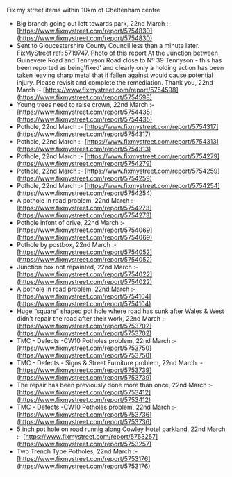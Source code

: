 Fix my street items within 10km of Cheltenham centre

<!-- fix_marker starts -->

- Big branch going out left towards park, 22nd March :- [https://www.fixmystreet.com/report/5754830](https://www.fixmystreet.com/report/5754830)
- Sent to Gloucestershire County Council less than a minute later. FixMyStreet ref: 5719747. Photo of this report At the Junction between Guinevere Road and Tennyson Road close to Nº 39 Tennyson - this has been reported as being’fixed’ and clearly only a holding action has been taken leaving sharp metal that if fallen against would cause potential injury. Please revisit and complete the remediation. Thank you, 22nd March :- [https://www.fixmystreet.com/report/5754598](https://www.fixmystreet.com/report/5754598)
- Young trees need to raise crown, 22nd March :- [https://www.fixmystreet.com/report/5754435](https://www.fixmystreet.com/report/5754435)
- Pothole, 22nd March :- [https://www.fixmystreet.com/report/5754317](https://www.fixmystreet.com/report/5754317)
- Pothole, 22nd March :- [https://www.fixmystreet.com/report/5754313](https://www.fixmystreet.com/report/5754313)
- Pothole, 22nd March :- [https://www.fixmystreet.com/report/5754279](https://www.fixmystreet.com/report/5754279)
- Pothole, 22nd March :- [https://www.fixmystreet.com/report/5754259](https://www.fixmystreet.com/report/5754259)
- Pothole, 22nd March :- [https://www.fixmystreet.com/report/5754254](https://www.fixmystreet.com/report/5754254)
- A pothole in road problem, 22nd March :- [https://www.fixmystreet.com/report/5754273](https://www.fixmystreet.com/report/5754273)
- Pothole infont of drive, 22nd March :- [https://www.fixmystreet.com/report/5754069](https://www.fixmystreet.com/report/5754069)
- Pothole by postbox, 22nd March :- [https://www.fixmystreet.com/report/5754052](https://www.fixmystreet.com/report/5754052)
- Junction box not repainted, 22nd March :- [https://www.fixmystreet.com/report/5754022](https://www.fixmystreet.com/report/5754022)
- A pothole in road problem, 22nd March :- [https://www.fixmystreet.com/report/5754104](https://www.fixmystreet.com/report/5754104)
- Huge “square” shaped pot hole where road has sunk after Wales & West didn’t repair the road after their work, 22nd March :- [https://www.fixmystreet.com/report/5753702](https://www.fixmystreet.com/report/5753702)
- TMC - Defects -CW10 Potholes problem, 22nd March :- [https://www.fixmystreet.com/report/5753750](https://www.fixmystreet.com/report/5753750)
- TMC - Defects - Signs & Street Furniture problem, 22nd March :- [https://www.fixmystreet.com/report/5753739](https://www.fixmystreet.com/report/5753739)
- The repair has been previously done more than once, 22nd March :- [https://www.fixmystreet.com/report/5753412](https://www.fixmystreet.com/report/5753412)
- TMC - Defects -CW10 Potholes problem, 22nd March :- [https://www.fixmystreet.com/report/5753736](https://www.fixmystreet.com/report/5753736)
- 5 inch pot hole on road runnig along Cowley Hotel parkland, 22nd March :- [https://www.fixmystreet.com/report/5753257](https://www.fixmystreet.com/report/5753257)
- Two Trench Type Potholes, 22nd March :- [https://www.fixmystreet.com/report/5753176](https://www.fixmystreet.com/report/5753176)

<!-- fix_marker ends -->